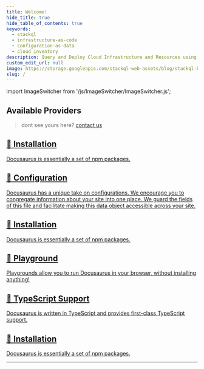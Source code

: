 ```yaml
---
title: Welcome!
hide_title: true
hide_table_of_contents: true
keywords:
  - stackql
  - infrastructure-as-code
  - configuration-as-data
  - cloud inventory
description: Query and Deploy Cloud Infrastructure and Resources using SQL
custom_edit_url: null
image: https://storage.googleapis.com/stackql-web-assets/blog/stackql-blog-post-featured-image.png
slug: /
---
```


import ImageSwitcher from '/js/ImageSwitcher/ImageSwitcher.js';

<ImageSwitcher 
lightImageSrc="/img/stackql-banner.png"
darkImageSrc="/img/stackql-banner-darkbg.png"
alttext="StackQL"/>

## Available Providers

> dont see yours here? [contact us](/contact)

<section class="row list">
  <article class="col col--4 margin-bottom--lg">
    <a class="card padding--lg cardContainer" href="/docs/installation">
      <h2 class="text--truncate cardTitle" title="Installation">📄️ Installation</h2>
      <p class="text--truncate cardDescription" title="Docusaurus is essentially a set of npm packages.">Docusaurus is essentially a set of npm packages.</p>
    </a>
  </article>
  <article class="col col--4 margin-bottom--lg">
    <a class="card padding--lg cardContainer" href="/docs/configuration">
      <h2 class="text--truncate cardTitle" title="Configuration">📄️ Configuration</h2>
      <p class="text--truncate cardDescription" title="Docusaurus has a unique take on configurations. We encourage you to congregate information about your site into one place. We guard the fields of this file and facilitate making this data object accessible across your site.">Docusaurus has a unique take on configurations. We encourage you to congregate information about your site into one place. We guard the fields of this file and facilitate making this data object accessible across your site.</p>
    </a>
  </article>
  <article class="col col--4 margin-bottom--lg">
    <a class="card padding--lg cardContainer" href="/docs/installation">
      <h2 class="text--truncate cardTitle" title="Installation">📄️ Installation</h2>
      <p class="text--truncate cardDescription" title="Docusaurus is essentially a set of npm packages.">Docusaurus is essentially a set of npm packages.</p>
    </a>
  </article>
  <article class="col col--4 margin-bottom--lg">
    <a class="card padding--lg cardContainer" href="/docs/playground">
      <h2 class="text--truncate cardTitle" title="Playground">📄️ Playground</h2>
      <p class="text--truncate cardDescription" title="Playgrounds allow you to run Docusaurus in your browser, without installing anything!">Playgrounds allow you to run Docusaurus in your browser, without installing anything!</p>
    </a>
  </article>
  <article class="col col--4 margin-bottom--lg">
    <a class="card padding--lg cardContainer" href="/docs/typescript-support">
      <h2 class="text--truncate cardTitle" title="TypeScript Support">📄️ TypeScript Support</h2>
      <p class="text--truncate cardDescription" title="Docusaurus is written in TypeScript and provides first-class TypeScript support.">Docusaurus is written in TypeScript and provides first-class TypeScript support.</p>
    </a>
  </article>
  <article class="col col--4 margin-bottom--lg">
    <a class="card padding--lg cardContainer" href="/docs/installation">
      <h2 class="text--truncate cardTitle" title="Installation">📄️ Installation</h2>
      <p class="text--truncate cardDescription" title="Docusaurus is essentially a set of npm packages.">Docusaurus is essentially a set of npm packages.</p>
    </a>
  </article>
</section>

---

